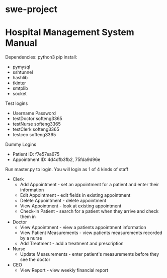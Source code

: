 # swe-project

  
<h1>Hospital Management System Manual</h1>

Dependencies:
python3
pip install:
<ul>
	<li>pymysql</li>
	<li>sshtunnel</li>
	<li>hashlib</li>
	<li>tkinter</li>
	<li>smtplib</li>
	<li>socket</li>
</ul>
Test logins
<ul>
	<li>Username            Password</li>
	<li>testDoctor          softeng3365</li>
	<li>testNurse           softeng3365</li>
	<li>testClerk           softeng3365</li>
	<li>testceo             softeng3365</li>
</ul>
Dummy Logins
<ul>
	<li>Patient ID:          f7e57ea675</li>
	<li>Appointment ID:     4d4dfb3fb2, 75fda9d96e</li>
</ul>

	
Run master.py to login. You will login as 1 of 4 kinds of staff

<ul>
	<li>Clerk<ul>
		<li> Add Appointment - set an appointment for a patient and enter their information</li>
		<li>  Edit Appointment - edit fields in existing appointment</li> 
		<li>  Delete Appointment - delete appointment</li> 
		<li>  View Appointment - look at existing appointment</li> 
		<li> Check-In Patient - search for a patient when they arrive and check them in</li> 
	</ul>
	<li>Doctor<ul>
		<li>  View Appointment - view a patients appointment information</li> 
		<li> View Patient Measurements - view patients measurements recorded by a nurse</li> 
		<li> Add Treatment - add a treatment and prescription</li> 
	</ul></li>
	<li>Nurse<ul>
		<li> Update Measurements - enter patient's measurements before they see the doctor</li> 
	</ul>
	<li>CEO<ul>
		<li> View Report - view weekly financial report</li> 
	</ul></li>
</ul>
